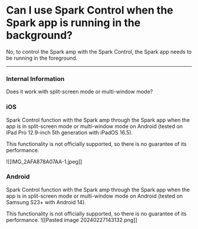 # Can I use Spark Control when the Spark app is running in the background?

No, to control the Spark amp with the Spark Control, the Spark app needs to be running in the foreground.

---
### Internal Information

Does it work with split-screen mode or multi-window mode?

### iOS
Spark Control function with the Spark amp through the Spark app when the app is in split-screen mode or multi-window mode on Android (tested on iPad Pro 12.9-inch 5th generation with iPadOS 16.5).

This functionality is not officially supported, so there is no guarantee of its performance.

![[IMG_2AFA878A07AA-1.jpeg]]


### Android
Spark Control function with the Spark amp through the Spark app when the app is in split-screen mode or multi-window mode on Android (tested on Samsung S23+ with Android 14).

This functionality is not officially supported, so there is no guarantee of its performance.
![[Pasted image 20240227143132.png]]